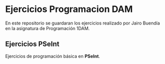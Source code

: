 # Ejercicios Programacion DAM 
En este repositorio se guardaran los ejercicios realizado por Jairo Buendía en la asignatura de Programación 1DAM.

## Ejercicios PSeInt
Ejercicios de programación básica en **PSeInt**.

